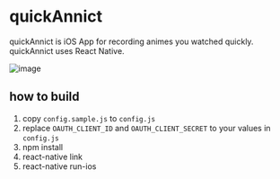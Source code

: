 # quickAnnict

quickAnnict is iOS App for recording animes you watched quickly.
quickAnnict uses React Native.

![image](https://cloud.githubusercontent.com/assets/1183484/24827063/c41a6100-1c7e-11e7-8944-eb392e6ecf4b.png)

how to build
----

1. copy `config.sample.js` to `config.js`
1. replace `OAUTH_CLIENT_ID` and `OAUTH_CLIENT_SECRET` to your values in `config.js`
1. npm install
1. react-native link
1. react-native run-ios
